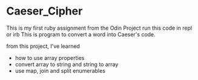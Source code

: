 # Caeser_Cipher
This is my first ruby assignment from the Odin Project
run this code in repl or irb
This is program to convert a word into Caeser's code.

from this project, I've learned
* how to use array properties
* convert array to string and string to array
* use map, join and split enumerables